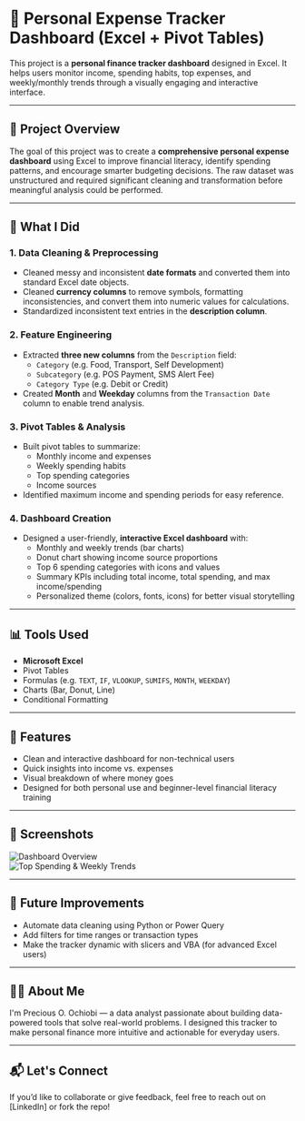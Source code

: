 
# 💸 Personal Expense Tracker Dashboard (Excel + Pivot Tables)

This project is a **personal finance tracker dashboard** designed in Excel. It helps users monitor income, spending habits, top expenses, and weekly/monthly trends through a visually engaging and interactive interface.

---

## 🧠 Project Overview

The goal of this project was to create a **comprehensive personal expense dashboard** using Excel to improve financial literacy, identify spending patterns, and encourage smarter budgeting decisions. The raw dataset was unstructured and required significant cleaning and transformation before meaningful analysis could be performed.

---

## 🔧 What I Did

### 1. **Data Cleaning & Preprocessing**
- Cleaned messy and inconsistent **date formats** and converted them into standard Excel date objects.
- Cleaned **currency columns** to remove symbols, formatting inconsistencies, and convert them into numeric values for calculations.
- Standardized inconsistent text entries in the **description column**.

### 2. **Feature Engineering**
- Extracted **three new columns** from the `Description` field:
  - `Category` (e.g. Food, Transport, Self Development)
  - `Subcategory` (e.g. POS Payment, SMS Alert Fee)
  - `Category Type` (e.g. Debit or Credit)
- Created **Month** and **Weekday** columns from the `Transaction Date` column to enable trend analysis.

### 3. **Pivot Tables & Analysis**
- Built pivot tables to summarize:
  - Monthly income and expenses
  - Weekly spending habits
  - Top spending categories
  - Income sources
- Identified maximum income and spending periods for easy reference.

### 4. **Dashboard Creation**
- Designed a user-friendly, **interactive Excel dashboard** with:
  - Monthly and weekly trends (bar charts)
  - Donut chart showing income source proportions
  - Top 6 spending categories with icons and values
  - Summary KPIs including total income, total spending, and max income/spending
  - Personalized theme (colors, fonts, icons) for better visual storytelling

---

## 📊 Tools Used

- **Microsoft Excel**
- Pivot Tables
- Formulas (e.g. `TEXT`, `IF`, `VLOOKUP`, `SUMIFS`, `MONTH`, `WEEKDAY`)
- Charts (Bar, Donut, Line)
- Conditional Formatting

---

## 🌟 Features

- Clean and interactive dashboard for non-technical users
- Quick insights into income vs. expenses
- Visual breakdown of where money goes
- Designed for both personal use and beginner-level financial literacy training

---

## 📌 Screenshots

![Dashboard Overview](./Screenshot%202025-05-12%20163758.png)  
![Top Spending & Weekly Trends](./Screenshot%202025-05-12%20164217.png)

---

## 🚀 Future Improvements

- Automate data cleaning using Python or Power Query
- Add filters for time ranges or transaction types
- Make the tracker dynamic with slicers and VBA (for advanced Excel users)

---

## 👩‍💻 About Me

I'm Precious O. Ochiobi — a data analyst passionate about building data-powered tools that solve real-world problems. I designed this tracker to make personal finance more intuitive and actionable for everyday users.

---

## 📬 Let's Connect

If you’d like to collaborate or give feedback, feel free to reach out on [LinkedIn] or fork the repo!
